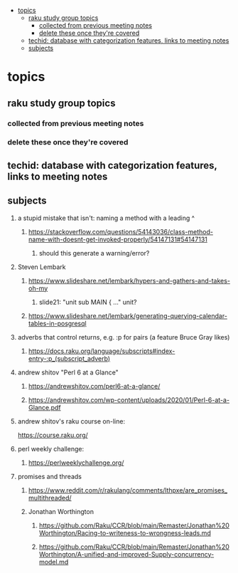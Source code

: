 - [topics](#orgcc3d60e)
  - [raku study group topics](#org778cf9c)
    - [collected from previous meeting notes](#org3da8e4c)
    - [delete these once they're covered](#org64142cc)
  - [techid: database with categorization features, links to meeting notes](#org0c04cea)
  - [subjects](#org2c85090)


<a id="orgcc3d60e"></a>

# topics


<a id="org778cf9c"></a>

## raku study group topics


<a id="org3da8e4c"></a>

### collected from previous meeting notes


<a id="org64142cc"></a>

### delete these once they're covered


<a id="org0c04cea"></a>

## techid: database with categorization features, links to meeting notes


<a id="org2c85090"></a>

## subjects

1.  a stupid mistake that isn't: naming a method with a leading ^

    1.  <https://stackoverflow.com/questions/54143036/class-method-name-with-doesnt-get-invoked-properly/54147131#54147131>
    
        1.  should this generate a warning/error?

2.  Steven Lembark

    1.  <https://www.slideshare.net/lembark/hypers-and-gathers-and-takes-oh-my>
    
        1.  slide21:  "unit sub MAIN { &#x2026;"  unit?
    
    2.  <https://www.slideshare.net/lembark/generating-querying-calendar-tables-in-posgresql>

3.  adverbs that control returns, e.g. :p for pairs (a feature Bruce Gray likes)

    1.  <https://docs.raku.org/language/subscripts#index-entry-:p_(subscript_adverb)>

4.  andrew shitov "Perl 6 at a Glance"

    1.  <https://andrewshitov.com/perl6-at-a-glance/>
    
    2.  <https://andrewshitov.com/wp-content/uploads/2020/01/Perl-6-at-a-Glance.pdf>

5.  andrew shitov's raku course on-line:

    <https://course.raku.org/>

6.  perl weekly challenge:

    1.  <https://perlweeklychallenge.org/>

7.  promises and threads

    1.  <https://www.reddit.com/r/rakulang/comments/lthpxe/are_promises_multithreaded/>
    
    2.  Jonathan Worthington
    
        1.  <https://github.com/Raku/CCR/blob/main/Remaster/Jonathan%20Worthington/Racing-to-writeness-to-wrongness-leads.md>
        
        2.  <https://github.com/Raku/CCR/blob/main/Remaster/Jonathan%20Worthington/A-unified-and-improved-Supply-concurrency-model.md>
